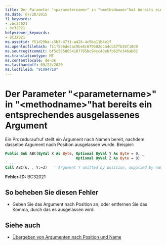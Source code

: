 ```yaml
---
title: Der Parameter "<parametername>" in "<methodname>"hat bereits ein entsprechendes ausgelassenes Argument
ms.date: 07/20/2015
f1_keywords:
- vbc32021
- bc32021
helpviewer_keywords:
- BC32021
ms.assetid: f51d29ba-c5b3-4731-a426-4c5ba11b4e1f
ms.openlocfilehash: f11f5ebde2ac9be8c679b82dca4cb37fb34f10d0
ms.sourcegitcommit: bf5c5850654187705bc94cc40ebfb62fe346ab02
ms.translationtype: MT
ms.contentlocale: de-DE
ms.lasthandoff: 09/23/2020
ms.locfileid: "91094718"
---
```

# <a name="parameter-parametername-in-methodname-already-has-a-matching-omitted-argument"></a>Der Parameter "\<parametername>" in "\<methodname>"hat bereits ein entsprechendes ausgelassenes Argument

Ein Prozeduraufruf stellt ein Argument nach Namen bereit, nachdem dasselbe Argument nach Position ausgelassen wurde. Beispiel:  
  
```vb  
Public Sub ABC(ByVal X As Byte, Optional ByVal Y As Byte = 0, _  
                                Optional ByVal Z As Byte = 0)  
' ...  
Call ABC(6, , Y:=3)   ' Argument Y omitted by position, supplied by name.  
```  
  
 **Fehler-ID:** BC32021  
  
## <a name="to-correct-this-error"></a>So beheben Sie diesen Fehler  
  
- Geben Sie das Argument nach Position an, oder entfernen Sie das Komma, durch das es ausgelassen wird.  
  
## <a name="see-also"></a>Siehe auch

- [Übergeben von Argumenten nach Position und Name](../programming-guide/language-features/procedures/passing-arguments-by-position-and-by-name.md)
